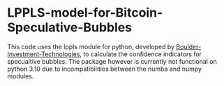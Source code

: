# LPPLS-model-for-Bitcoin-Speculative-Bubbles
This code uses the lppls module for python, developed by [Boulder-Investment-Technologies](https://github.com/Boulder-Investment-Technologies/lppls), to calculate the confidence indicators for specualtive bubbles. The package however is currently not functional on python 3.10 due to incompatibilities between the numba and numpy modules.
